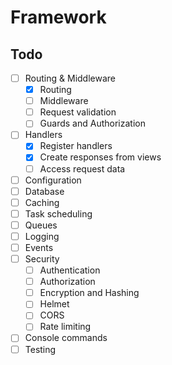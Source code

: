 # Framework

## Todo

- [ ] Routing & Middleware
    + [x] Routing
    + [ ] Middleware
    + [ ] Request validation
    + [ ] Guards and Authorization
- [ ] Handlers
    + [x] Register handlers
    + [x] Create responses from views
    + [ ] Access request data
- [ ] Configuration
- [ ] Database
- [ ] Caching
- [ ] Task scheduling
- [ ] Queues
- [ ] Logging
- [ ] Events
- [ ] Security
    + [ ] Authentication
    + [ ] Authorization
    + [ ] Encryption and Hashing
    + [ ] Helmet
    + [ ] CORS
    + [ ] Rate limiting
- [ ] Console commands
- [ ] Testing
